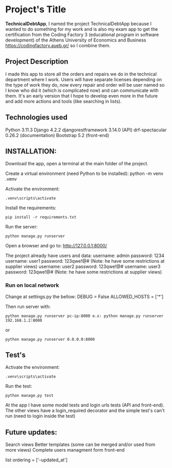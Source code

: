 

# Project's Title
**TechnicalDebtApp**, I named the project TechnicalDebtApp because I wanted to do something for my work and is also my exam app to get the certification from the Coding Factory 3 (educational program in software development) of the Athens University of Economics and Business https://codingfactory.aueb.gr/ so I combine them.

## Project Description
I made this app to store all the orders and repairs we do in the technical department where I work. Users will have separate licenses depending on the type of work they do, now every repair and order will be user named so I know who did it (which is complicated now) and can communicate with them. It's an early version that I hope to develop even more in the future and add more actions and tools (like searching in lists).

## Technologies used
Python 3.11.3
Django 4.2.2
djangorestframework 3.14.0 (API)
drf-spectacular 0.26.2 (documentation)
Bootstrap 5.2 (front-end)


## INSTALLATION:
Download the app, open a terminal at the main folder of the project.

Create a virtual environment (need Python to be installed):
python -m venv .venv

Activate the environment:
```
.venv\scripts\activate
```

Install the requirements:
```
pip install -r requirements.txt
```

Run the server:
```
python manage.py runserver 
```

Open a browser and go to:
http://127.0.0.1:8000/


The project already have users and data:
username: admin password: 1234
username: user1 password: 123qwe!@# (Note: he have some restrictions at supplier views)
username: user2 password: 123qwe!@#
username: user3 password: 123qwe!@# (Note: he have some restrictions at supplier views)


### Run on local network
Change at settings.py the bellow:
DEBUG = False
ALLOWED_HOSTS = ['*']

Then run server with:
```
python manage.py runserver pc-ip:8000 e.x: python manage.py runserver 192.168.1.2:8000
```
or
```
python manage.py runserver 0.0.0.0:8000
```

## Test's
Activate the environment:
```
.venv\scripts\activate
```

Run the test:
```
python manage.py test
```

At the app I have some model tests and login urls tests (API and front-end).
The other views have a login_required decorator and the simple test's can't run (need to login inside the test)

## Future updates:
Search views
Better templates (some can be merged and/or used from more views)
Complete users managment form front-end


list   ordering = ['-updated_at']
